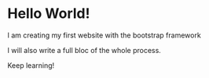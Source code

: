 # Hello World!

I am creating my first website with the bootstrap framework

I will also write a full bloc of the whole process.

Keep learning!
